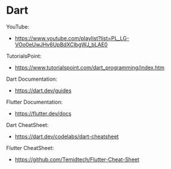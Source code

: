 # Dart

YouTube:
* https://www.youtube.com/playlist?list=PL_LG-VOo0eUwJHv6UpBdXClbgWJ_bLAE0

TutorialsPoint:
* https://www.tutorialspoint.com/dart_programming/index.htm

Dart Documentation:
* https://dart.dev/guides

Flutter Documentation:
* https://flutter.dev/docs


Dart CheatSheet:
* https://dart.dev/codelabs/dart-cheatsheet

Flutter CheatSheet:
* https://github.com/Temidtech/Flutter-Cheat-Sheet

